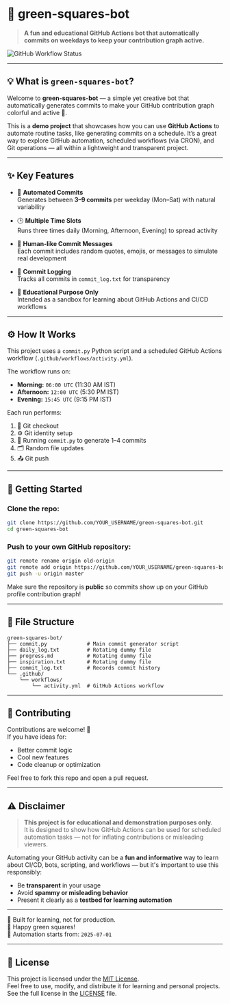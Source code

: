 
# 🌿 green-squares-bot

> **A fun and educational GitHub Actions bot that automatically commits on weekdays to keep your contribution graph active.**

![GitHub Workflow Status](https://img.shields.io/badge/GitHub%20Actions-Auto%20Commit%20Bot-brightgreen?logo=github)

---

## 💡 What is `green-squares-bot`?

Welcome to **green-squares-bot** — a simple yet creative bot that automatically generates commits to make your GitHub contribution graph colorful and active 🌱.

This is a **demo project** that showcases how you can use **GitHub Actions** to automate routine tasks, like generating commits on a schedule. It’s a great way to explore GitHub automation, scheduled workflows (via CRON), and Git operations — all within a lightweight and transparent project.

---

## ✨ Key Features

- 🔁 **Automated Commits**  
  Generates between **3–9 commits** per weekday (Mon–Sat) with natural variability

- 🕒 **Multiple Time Slots**  
  Runs three times daily (Morning, Afternoon, Evening) to spread activity

- 🧠 **Human-like Commit Messages**  
  Each commit includes random quotes, emojis, or messages to simulate real development

- 📜 **Commit Logging**  
  Tracks all commits in `commit_log.txt` for transparency

- 🧪 **Educational Purpose Only**  
  Intended as a sandbox for learning about GitHub Actions and CI/CD workflows

---

## ⚙️ How It Works

This project uses a `commit.py` Python script and a scheduled GitHub Actions workflow (`.github/workflows/activity.yml`).

The workflow runs on:
- **Morning:** `06:00 UTC` (11:30 AM IST)
- **Afternoon:** `12:00 UTC` (5:30 PM IST)
- **Evening:** `15:45 UTC` (9:15 PM IST)

Each run performs:
1. 🧾 Git checkout  
2. ⚙️ Git identity setup  
3. 📄 Running `commit.py` to generate 1–4 commits  
4. 🗂️ Random file updates  
5. 📤 Git push

---

## 🚀 Getting Started

### Clone the repo:

```bash
git clone https://github.com/YOUR_USERNAME/green-squares-bot.git
cd green-squares-bot
```

### Push to your own GitHub repository:

```bash
git remote rename origin old-origin
git remote add origin https://github.com/YOUR_USERNAME/green-squares-bot.git
git push -u origin master
```

Make sure the repository is **public** so commits show up on your GitHub profile contribution graph!

---

## 🔧 File Structure

```
green-squares-bot/
├── commit.py             # Main commit generator script
├── daily_log.txt         # Rotating dummy file
├── progress.md           # Rotating dummy file
├── inspiration.txt       # Rotating dummy file
├── commit_log.txt        # Records commit history
└── .github/
    └── workflows/
        └── activity.yml  # GitHub Actions workflow
```

---

## 🤝 Contributing

Contributions are welcome! 🎉  
If you have ideas for:
- Better commit logic  
- Cool new features  
- Code cleanup or optimization  

Feel free to fork this repo and open a pull request.

---

## ⚠️ **Disclaimer**

> **This project is for educational and demonstration purposes only.**  
> It is designed to show how GitHub Actions can be used for scheduled automation tasks — not for inflating contributions or misleading viewers.

Automating your GitHub activity can be a **fun and informative** way to learn about CI/CD, bots, scripting, and workflows — but it's important to use this responsibly:

- Be **transparent** in your usage  
- Avoid **spammy or misleading behavior**  
- Present it clearly as a **testbed for learning automation**

---

🧪 Built for learning, not for production.  
💚 Happy green squares!  
📅 Automation starts from: `2025-07-01`

---

## 📄 License

This project is licensed under the [MIT License](LICENSE).  
Feel free to use, modify, and distribute it for learning and personal projects.  
See the full license in the [LICENSE](LICENSE) file.

